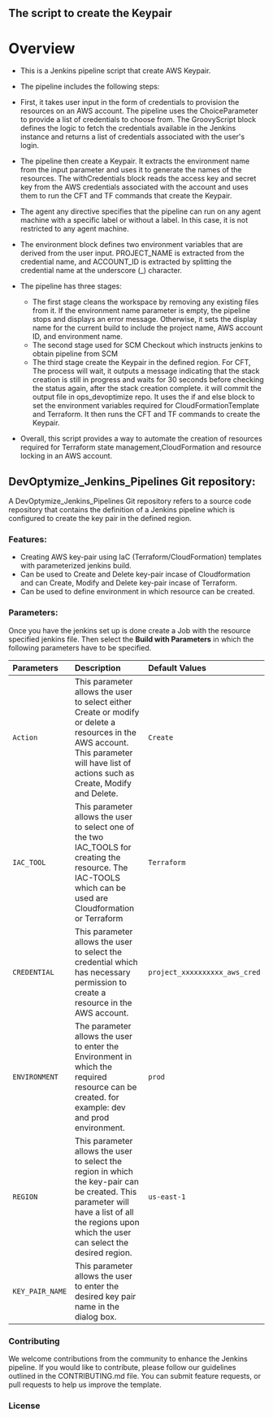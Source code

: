 ## The script to create the Keypair 

# Overview

- This is a Jenkins pipeline script that create AWS Keypair.

- The pipeline includes the following steps:

- First, it takes user input in the form of credentials to provision the resources on an AWS account. The pipeline uses the ChoiceParameter to provide a list of credentials to choose from. The GroovyScript block defines the logic to fetch the credentials available in the Jenkins instance and returns a list of credentials associated with the user's login.

- The pipeline then create a Keypair. It extracts the environment name from the input parameter and uses it to generate the names of the resources. The withCredentials block reads the access key and secret key from the AWS credentials associated with the account and uses them to run the CFT and TF commands that create the Keypair.

- The agent any directive specifies that the pipeline can run on any agent machine with a specific label or without a label. In this case, it is not restricted to any agent machine.

- The environment block defines two environment variables that are derived from the user input. PROJECT_NAME is extracted from the credential name, and ACCOUNT_ID is extracted by splitting the credential name at the underscore (_) character.

- The pipeline has three stages:

  - The first stage cleans the workspace by removing any existing files from it. If the environment name parameter is empty, the pipeline stops and displays an error message. Otherwise, it sets the display name for the current build to include the project name, AWS account ID, and environment name.
  - The second stage used for SCM Checkout which instructs jenkins to obtain pipeline from SCM 
  - The third stage create the Keypair in the defined region. For CFT, The process will wait, it outputs a message indicating that the stack creation is still in progress and waits for 30 seconds before checking the status again, after the stack creation complete. it will commit the output file in ops_devoptimize repo. It uses the if and else block to set the environment variables required for CloudFormationTemplate and Terraform. It then runs the CFT and TF  commands to create the Keypair.

- Overall, this script provides a way to automate the creation of resources required for Terraform state management,CloudFormation and resource locking in an AWS account.

## DevOptymize_Jenkins_Pipelines Git repository:
A DevOptymize_Jenkins_Pipelines Git repository refers to a source code repository that contains the definition of a Jenkins pipeline which is configured to create the key pair in the defined region.

### Features:
- Creating AWS key-pair using IaC (Terraform/CloudFormation) templates with parameterized jenkins build.
- Can be used to Create and Delete key-pair incase of Cloudformation and can Create, Modify and Delete key-pair incase of Terraform.
- Can be used to define environment in which resource can be created.

### Parameters:
Once you have the jenkins set up is done create a Job with the resource specified jenkins file. Then select the **Build with Parameters** in which the following parameters have to be specified. 


| Parameters     |                                     Description                                                | Default Values  |
| :------------ |                                      :-----                                                     | :-------- |
| `Action`       |This parameter allows the user to select either Create or modify or delete a resources in the AWS account. This parameter will have list of actions such as Create, Modify and Delete.                   | `Create`   |
| `IAC_TOOL`     | This parameter allows the user to select one of the two IAC_TOOLS for creating the resource. The IAC-TOOLS which can be used are Cloudformation or Terraform  | `Terraform`  |
| `CREDENTIAL`       | This parameter allows the user to select the credential which has necessary permission to create a resource in the AWS account.                      | `project_xxxxxxxxxx_aws_cred`   |
| `ENVIRONMENT`       | The parameter allows the user to enter the Environment in which the required resource can be created. for example: dev and prod environment.                  | `prod`  |
| `REGION`       | This parameter allows the user to select the region in which the key-pair can be created. This parameter will have a list of all the regions upon which the user can select the desired region.                  | `us-east-1`   |
| `KEY_PAIR_NAME`       | This parameter allows the user to enter the desired key pair name in the dialog box.      |  |



### Contributing
We welcome contributions from the community to enhance the Jenkins pipeline. If you would like to contribute, please follow our guidelines outlined in the CONTRIBUTING.md file. You can submit feature requests, or pull requests to help us improve the template.

### License

